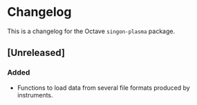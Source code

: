 Changelog
=========
This is a changelog for the Octave `singon-plasma` package.

[Unreleased]
------------
### Added
- Functions to load data from several file formats produced by instruments.

